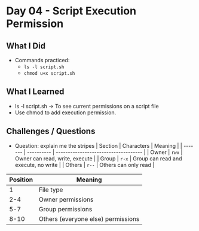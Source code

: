 # Day 04 - Script Execution Permission

## What I Did
- Commands practiced:
  - `ls -l script.sh`
  - `chmod u+x script.sh`

## What I Learned
- ls -l script.sh -> To see current permissions on a script file
- Use chmod to add execution permission.

## Challenges / Questions
- Question: explain me the stripes
| Section | Characters | Meaning                              |
| ------- | ---------- | ------------------------------------ |
| Owner   | `rwx`      | Owner can read, write, execute       |
| Group   | `r-x`      | Group can read and execute, no write |
| Others  | `r--`      | Others can only read                 |


| Position | Meaning                            |
| -------- | ---------------------------------- |
| 1        | File type                          |
| 2-4      | Owner permissions                  |
| 5-7      | Group permissions                  |
| 8-10     | Others (everyone else) permissions |

